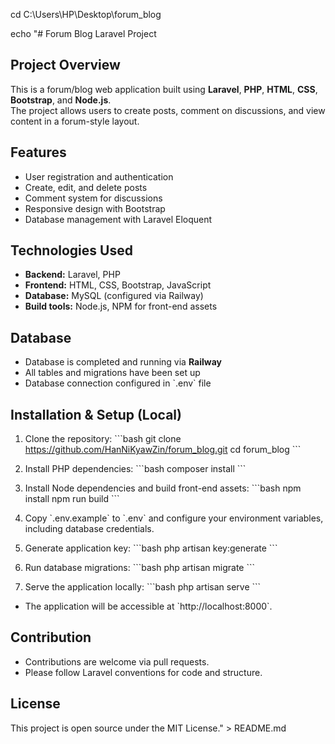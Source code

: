 cd C:\Users\HP\Desktop\forum_blog

echo "# Forum Blog Laravel Project

## Project Overview
This is a forum/blog web application built using **Laravel**, **PHP**, **HTML**, **CSS**, **Bootstrap**, and **Node.js**.  
The project allows users to create posts, comment on discussions, and view content in a forum-style layout.

## Features
- User registration and authentication
- Create, edit, and delete posts
- Comment system for discussions
- Responsive design with Bootstrap
- Database management with Laravel Eloquent

## Technologies Used
- **Backend:** Laravel, PHP  
- **Frontend:** HTML, CSS, Bootstrap, JavaScript  
- **Database:** MySQL (configured via Railway)  
- **Build tools:** Node.js, NPM for front-end assets

## Database
- Database is completed and running via **Railway**  
- All tables and migrations have been set up  
- Database connection configured in \`.env\` file

## Installation & Setup (Local)
1. Clone the repository:
    \`\`\`bash
    git clone https://github.com/HanNiKyawZin/forum_blog.git
    cd forum_blog
    \`\`\`

2. Install PHP dependencies:
    \`\`\`bash
    composer install
    \`\`\`

3. Install Node dependencies and build front-end assets:
    \`\`\`bash
    npm install
    npm run build
    \`\`\`

4. Copy \`.env.example\` to \`.env\` and configure your environment variables, including database credentials.

5. Generate application key:
    \`\`\`bash
    php artisan key:generate
    \`\`\`

6. Run database migrations:
    \`\`\`bash
    php artisan migrate
    \`\`\`

7. Serve the application locally:
    \`\`\`bash
    php artisan serve
    \`\`\`

- The application will be accessible at \`http://localhost:8000\`.

## Contribution
- Contributions are welcome via pull requests.
- Please follow Laravel conventions for code and structure.

## License
This project is open source under the MIT License." > README.md
